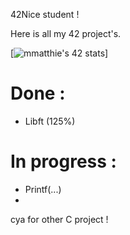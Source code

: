 42Nice student !

Here is all my 42 project's.

[![mmatthie's 42 stats](https://badge42.herokuapp.com/api/stats/mmatthie)]

# Done :

- Libft (125%)

# In progress :

- Printf(...)
- 
cya for other C project ! 
